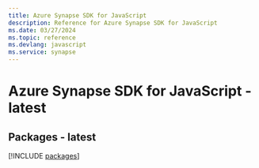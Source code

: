 ```yaml
---
title: Azure Synapse SDK for JavaScript
description: Reference for Azure Synapse SDK for JavaScript
ms.date: 03/27/2024
ms.topic: reference
ms.devlang: javascript
ms.service: synapse
---
```

# Azure Synapse SDK for JavaScript - latest
## Packages - latest
[!INCLUDE [packages](synapse-index.md)]